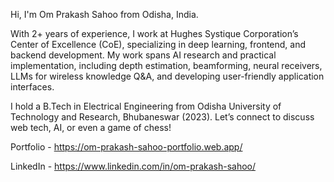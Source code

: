 Hi, I'm Om Prakash Sahoo from Odisha, India.

With 2+ years of experience, I work at Hughes Systique Corporation’s Center of Excellence (CoE), specializing in deep learning, frontend, and backend development. My work spans AI research and practical implementation, including depth estimation, beamforming, neural receivers, LLMs for wireless knowledge Q&A, and developing user-friendly application interfaces.

I hold a B.Tech in Electrical Engineering from Odisha University of Technology and Research, Bhubaneswar (2023). Let’s connect to discuss web tech, AI, or even a game of chess!

Portfolio - https://om-prakash-sahoo-portfolio.web.app/

LinkedIn - https://www.linkedin.com/in/om-prakash-sahoo/
